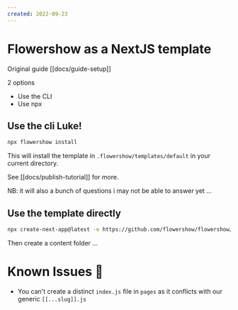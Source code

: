 ```yaml
---
created: 2022-09-23
---
```


# Flowershow as a NextJS template

Original guide [[docs/guide-setup]]

2 options

- Use the CLI
- Use npx 

## Use the cli Luke!

```bash
npx flowershow install
```

This will install the template in `.flowershow/templates/default` in your current directory.

See [[docs/publish-tutorial]] for more.

NB: it will also a bunch of questions i may not be able to answer yet ...

## Use the template directly

```bash
npx create-next-app@latest -e https://github.com/flowershow/flowershow/tree/main/templates/default
```

Then create a content folder ...

# Known Issues 🐛

- You can't create a distinct `index.js` file in `pages` as it conflicts with our generic `[[...slug]].js`